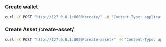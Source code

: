 ### Create wallet 
```bash
curl -X POST "http://127.0.0.1:8000/create/" -H "Content-Type: application/json" -d "{\"key\": \"sad\"}"
```


### Create Asset /create-asset/


```bash
curl -X POST "http://127.0.0.1:8000/create-asset/" -H "Content-Type: application/json" -d "{\"key\":\"sad\",\"asset_name\":\"MyToken\",\"unit_name\":\"MTK\",\"total\":1000,\"decimals\":0}"

```